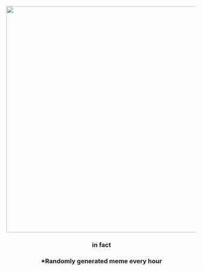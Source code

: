 <p align="center">
        <img src="https://i.redd.it/ctanqub63nw91.png" width="600" height="600">
        </p>
        <h3 align="center">in fact</h3>
        <h3 align="center">*Randomly generated meme every hour</h3>
    